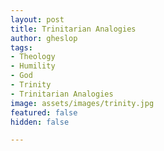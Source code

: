 ```yaml
---
layout: post
title: Trinitarian Analogies
author: gheslop
tags:
- Theology
- Humility
- God
- Trinity
- Trinitarian Analogies
image: assets/images/trinity.jpg
featured: false
hidden: false

---
```

